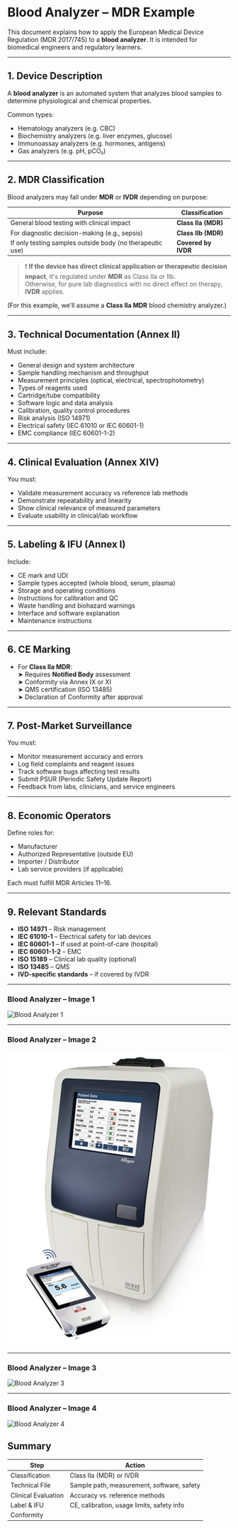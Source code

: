 # Blood Analyzer – MDR Example

This document explains how to apply the European Medical Device Regulation (MDR 2017/745) to a **blood analyzer**. It is intended for biomedical engineers and regulatory learners.

---

##  1. Device Description

A **blood analyzer** is an automated system that analyzes blood samples to determine physiological and chemical properties.

Common types:
- Hematology analyzers (e.g. CBC)
- Biochemistry analyzers (e.g. liver enzymes, glucose)
- Immunoassay analyzers (e.g. hormones, antigens)
- Gas analyzers (e.g. pH, pCO₂)

---

##  2. MDR Classification

Blood analyzers may fall under **MDR** or **IVDR** depending on purpose:

| Purpose | Classification |
|---------|----------------|
| General blood testing with clinical impact | **Class IIa (MDR)** |
| For diagnostic decision-making (e.g., sepsis) | **Class IIb (MDR)** |
| If only testing samples outside body (no therapeutic use) | **Covered by IVDR** |

> ❗ **If the device has direct clinical application or therapeutic decision impact**, it's regulated under **MDR** as Class IIa or IIb.  
> Otherwise, for pure lab diagnostics with no direct effect on therapy, **IVDR** applies.

(For this example, we'll assume a **Class IIa MDR** blood chemistry analyzer.)

---

##  3. Technical Documentation (Annex II)

Must include:

- General design and system architecture
- Sample handling mechanism and throughput
- Measurement principles (optical, electrical, spectrophotometry)
- Types of reagents used
- Cartridge/tube compatibility
- Software logic and data analysis
- Calibration, quality control procedures
- Risk analysis (ISO 14971)
- Electrical safety (IEC 61010 or IEC 60601-1)
- EMC compliance (IEC 60601-1-2)

---

##  4. Clinical Evaluation (Annex XIV)

You must:

- Validate measurement accuracy vs reference lab methods
- Demonstrate repeatability and linearity
- Show clinical relevance of measured parameters
- Evaluate usability in clinical/lab workflow

---

##  5. Labeling & IFU (Annex I)

Include:

- CE mark and UDI
- Sample types accepted (whole blood, serum, plasma)
- Storage and operating conditions
- Instructions for calibration and QC
- Waste handling and biohazard warnings
- Interface and software explanation
- Maintenance instructions

---

##  6. CE Marking

- For **Class IIa MDR**:  
  ➤ Requires **Notified Body** assessment  
  ➤ Conformity via Annex IX or XI  
  ➤ QMS certification (ISO 13485)  
  ➤ Declaration of Conformity after approval

---

##  7. Post-Market Surveillance

You must:

- Monitor measurement accuracy and errors
- Log field complaints and reagent issues
- Track software bugs affecting test results
- Submit PSUR (Periodic Safety Update Report)
- Feedback from labs, clinicians, and service engineers

---

##  8. Economic Operators

Define roles for:

- Manufacturer
- Authorized Representative (outside EU)
- Importer / Distributor
- Lab service providers (if applicable)

Each must fulfill MDR Articles 11–16.

---

##  9. Relevant Standards

- **ISO 14971** – Risk management  
- **IEC 61010-1** – Electrical safety for lab devices  
- **IEC 60601-1** – If used at point-of-care (hospital)  
- **IEC 60601-1-2** – EMC  
- **ISO 15189** – Clinical lab quality (optional)  
- **ISO 13485** – QMS  
- **IVD-specific standards** – if covered by IVDR

---
### Blood Analyzer – Image 1
![Blood Analyzer 1](../assets/images/blood-analyzer-1.jpg)

---

### Blood Analyzer – Image 2
![Blood Analyzer 2](../assets/images/blood-analyzer-2.jpg)

---

### Blood Analyzer – Image 3
![Blood Analyzer 3](../assets/images/blood-analyzer-3.jpg)

---

### Blood Analyzer – Image 4
![Blood Analyzer 4](../assets/images/blood-analyzer-4.jpg)



##  Summary

| Step                         | Action                                      |
|------------------------------|---------------------------------------------|
| Classification               | Class IIa (MDR) or IVDR                     |
| Technical File               | Sample path, measurement, software, safety  |
| Clinical Evaluation          | Accuracy vs. reference methods              |
| Label & IFU                  | CE, calibration, usage limits, safety info  |
| Conformity
